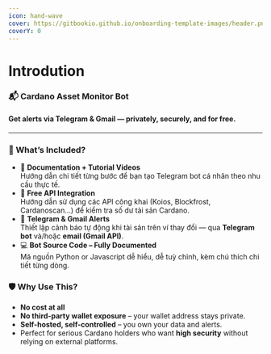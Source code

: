 ```yaml
---
icon: hand-wave
cover: https://gitbookio.github.io/onboarding-template-images/header.png
coverY: 0
---
```


# Introdution

### 📬 Cardano Asset Monitor Bot

#### Get alerts via **Telegram & Gmail** — privately, securely, and for free.

***

### 🔧 What’s Included?

* 📄 **Documentation + Tutorial Videos**\
  Hướng dẫn chi tiết từng bước để bạn tạo Telegram bot cá nhân theo nhu cầu thực tế.
* 🔗 **Free API Integration**\
  Hướng dẫn sử dụng các API công khai (Koios, Blockfrost, Cardanoscan...) để kiểm tra số dư tài sản Cardano.
* 💬 **Telegram & Gmail Alerts**\
  Thiết lập cảnh báo tự động khi tài sản trên ví thay đổi — qua **Telegram bot** và/hoặc **email (Gmail API)**.
* 💻 **Bot Source Code – Fully Documented**\
  Mã nguồn Python or Javascript dễ hiểu, dễ tuỳ chỉnh, kèm chú thích chi tiết từng dòng.

### 🛡️ Why Use This?

* **No cost at all**
* **No third-party wallet exposure** – your wallet address stays private.
* **Self-hosted, self-controlled** – you own your data and alerts.
* Perfect for serious Cardano holders who want **high security** without relying on external platforms.



<figure><img src=".gitbook/assets/banner.png" alt=""><figcaption></figcaption></figure>

